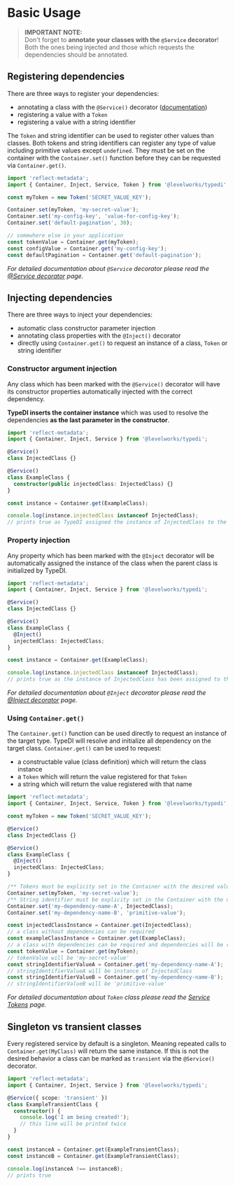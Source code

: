 # Basic Usage

> **IMPORTANT NOTE:**  
> Don't forget to **annotate your classes with the `@Service` decorator**! Both the ones being injected and those which
> requests the dependencies should be annotated.

## Registering dependencies

There are three ways to register your dependencies:

- annotating a class with the `@Service()` decorator ([documentation](./04-service-decorator.md))
- registering a value with a `Token`
- registering a value with a string identifier

The `Token` and string identifier can be used to register other values than classes. Both tokens and string identifiers
can register any type of value including primitive values except `undefined`. They must be set on the container with the
`Container.set()` function before they can be requested via `Container.get()`.

```ts
import 'reflect-metadata';
import { Container, Inject, Service, Token } from '@levelworks/typedi';

const myToken = new Token('SECRET_VALUE_KEY');

Container.set(myToken, 'my-secret-value');
Container.set('my-config-key', 'value-for-config-key');
Container.set('default-pagination', 30);

// somewhere else in your application
const tokenValue = Container.get(myToken);
const configValue = Container.get('my-config-key');
const defaultPagination = Container.get('default-pagination');
```

_For detailed documentation about `@Service` decorator please read the [@Service decorator](./04-service-decorator.md) page._

## Injecting dependencies

There are three ways to inject your dependencies:

- automatic class constructor parameter injection
- annotating class properties with the `@Inject()` decorator
- directly using `Container.get()` to request an instance of a class, `Token` or string identifier

### Constructor argument injection

Any class which has been marked with the `@Service()` decorator will have its constructor properties automatically
injected with the correct dependency.

**TypeDI inserts the container instance** which was used to resolve the dependencies **as the last parameter in the constructor**.

```ts
import 'reflect-metadata';
import { Container, Inject, Service } from '@levelworks/typedi';

@Service()
class InjectedClass {}

@Service()
class ExampleClass {
  constructor(public injectedClass: InjectedClass) {}
}

const instance = Container.get(ExampleClass);

console.log(instance.injectedClass instanceof InjectedClass);
// prints true as TypeDI assigned the instance of InjectedClass to the property
```

### Property injection

Any property which has been marked with the `@Inject` decorator will be automatically assigned the instance of the class
when the parent class is initialized by TypeDI.

```ts
import 'reflect-metadata';
import { Container, Inject, Service } from '@levelworks/typedi';

@Service()
class InjectedClass {}

@Service()
class ExampleClass {
  @Inject()
  injectedClass: InjectedClass;
}

const instance = Container.get(ExampleClass);

console.log(instance.injectedClass instanceof InjectedClass);
// prints true as the instance of InjectedClass has been assigned to the `injectedClass` property by TypeDI
```

_For detailed documentation about `@Inject` decorator please read the [@Inject decorator](./05-inject-decorator.md) page._

### Using `Container.get()`

The `Container.get()` function can be used directly to request an instance of the target type. TypeDI will resolve and
initialize all dependency on the target class. `Container.get()` can be used to request:

- a constructable value (class definition) which will return the class instance
- a `Token` which will return the value registered for that `Token`
- a string which will return the value registered with that name

```ts
import 'reflect-metadata';
import { Container, Inject, Service, Token } from '@levelworks/typedi';

const myToken = new Token('SECRET_VALUE_KEY');

@Service()
class InjectedClass {}

@Service()
class ExampleClass {
  @Inject()
  injectedClass: InjectedClass;
}

/** Tokens must be explicity set in the Container with the desired value. */
Container.set(myToken, 'my-secret-value');
/** String identifier must be explicity set in the Container with the desired value. */
Container.set('my-dependency-name-A', InjectedClass);
Container.set('my-dependency-name-B', 'primitive-value');

const injectedClassInstance = Container.get(InjectedClass);
// a class without dependencies can be required
const exampleClassInstance = Container.get(ExampleClass);
// a class with dependencies can be required and dependencies will be resolved
const tokenValue = Container.get(myToken);
// tokenValue will be 'my-secret-value'
const stringIdentifierValueA = Container.get('my-dependency-name-A');
// stringIdentifierValueA will be instance of InjectedClass
const stringIdentifierValueB = Container.get('my-dependency-name-B');
// stringIdentifierValueB will be 'primitive-value'
```

_For detailed documentation about `Token` class please read the [Service Tokens](./06-service-tokens.md) page._

## Singleton vs transient classes

Every registered service by default is a singleton. Meaning repeated calls to `Container.get(MyClass)` will return the
same instance. If this is not the desired behavior a class can be marked as `transient` via the `@Service()` decorator.

```ts
import 'reflect-metadata';
import { Container, Inject, Service } from '@levelworks/typedi';

@Service({ scope: 'transient' })
class ExampleTransientClass {
  constructor() {
    console.log('I am being created!');
    // this line will be printed twice
  }
}

const instanceA = Container.get(ExampleTransientClass);
const instanceB = Container.get(ExampleTransientClass);

console.log(instanceA !== instanceB);
// prints true
```
